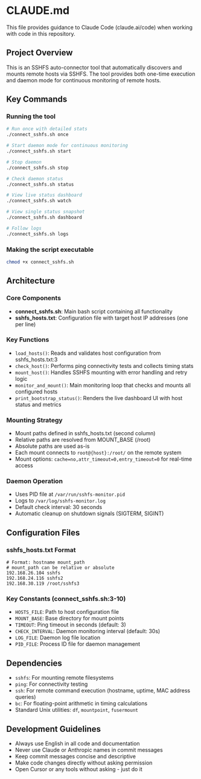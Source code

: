 # CLAUDE.md

This file provides guidance to Claude Code (claude.ai/code) when working with code in this repository.

## Project Overview

This is an SSHFS auto-connector tool that automatically discovers and mounts remote hosts via SSHFS. The tool provides both one-time execution and daemon mode for continuous monitoring of remote hosts.

## Key Commands

### Running the tool
```bash
# Run once with detailed stats
./connect_sshfs.sh once

# Start daemon mode for continuous monitoring
./connect_sshfs.sh start

# Stop daemon
./connect_sshfs.sh stop

# Check daemon status
./connect_sshfs.sh status

# View live status dashboard
./connect_sshfs.sh watch

# View single status snapshot
./connect_sshfs.sh dashboard

# Follow logs
./connect_sshfs.sh logs
```

### Making the script executable
```bash
chmod +x connect_sshfs.sh
```

## Architecture

### Core Components
- **connect_sshfs.sh**: Main bash script containing all functionality
- **sshfs_hosts.txt**: Configuration file with target host IP addresses (one per line)

### Key Functions
- `load_hosts()`: Reads and validates host configuration from sshfs_hosts.txt:3
- `check_host()`: Performs ping connectivity tests and collects timing stats
- `mount_host()`: Handles SSHFS mounting with error handling and retry logic
- `monitor_and_mount()`: Main monitoring loop that checks and mounts all configured hosts
- `print_bootstrap_status()`: Renders the live dashboard UI with host status and metrics

### Mounting Strategy
- Mount paths defined in sshfs_hosts.txt (second column)
- Relative paths are resolved from MOUNT_BASE (/root)
- Absolute paths are used as-is
- Each mount connects to `root@{host}:/root/` on the remote system
- Mount options: `cache=no,attr_timeout=0,entry_timeout=0` for real-time access

### Daemon Operation
- Uses PID file at `/var/run/sshfs-monitor.pid`
- Logs to `/var/log/sshfs-monitor.log`
- Default check interval: 30 seconds
- Automatic cleanup on shutdown signals (SIGTERM, SIGINT)

## Configuration Files

### sshfs_hosts.txt Format
```
# Format: hostname mount_path
# mount_path can be relative or absolute
192.168.26.104 sshfs
192.168.24.116 sshfs2
192.168.30.119 /root/sshfs3
```

### Key Constants (connect_sshfs.sh:3-10)
- `HOSTS_FILE`: Path to host configuration file
- `MOUNT_BASE`: Base directory for mount points
- `TIMEOUT`: Ping timeout in seconds (default: 3)
- `CHECK_INTERVAL`: Daemon monitoring interval (default: 30s)
- `LOG_FILE`: Daemon log file location
- `PID_FILE`: Process ID file for daemon management

## Dependencies
- `sshfs`: For mounting remote filesystems
- `ping`: For connectivity testing
- `ssh`: For remote command execution (hostname, uptime, MAC address queries)
- `bc`: For floating-point arithmetic in timing calculations
- Standard Unix utilities: `df`, `mountpoint`, `fusermount`

## Development Guidelines
- Always use English in all code and documentation
- Never use Claude or Anthropic names in commit messages
- Keep commit messages concise and descriptive
- Make code changes directly without asking permission
- Open Cursor or any tools without asking - just do it